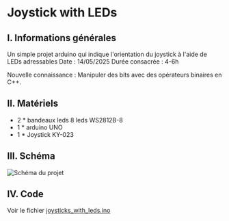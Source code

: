 # Joystick with LEDs

## I. Informations générales

Un simple projet arduino qui indique l'orientation du joystick à l'aide de LEDs adressables
Date : 14/05/2025
Durée consacrée : 4-6h

Nouvelle connaissance : Manipuler des bits avec des opérateurs binaires en C++.

## II. Matériels

- 2 * bandeaux leds 8 leds WS2812B-8
- 1 * arduino UNO
- 1 * Joystick KY-023

## III. Schéma

![Schéma du projet](joystick_with_led_schéma.png)

## IV. Code

Voir le fichier [joysticks_with_leds.ino](joysticks_with_leds.ino)
